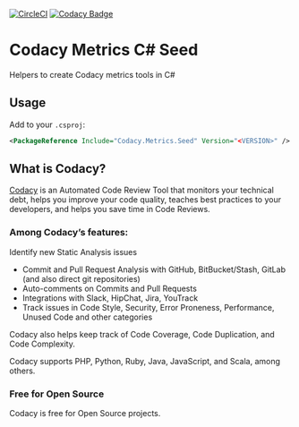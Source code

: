 [![CircleCI](https://circleci.com/gh/codacy/codacy-metrics-csharp-seed.svg?style=svg)](https://circleci.com/gh/codacy/codacy-metrics-csharp-seed)
[![Codacy Badge](https://api.codacy.com/project/badge/Grade/fc2d4f13d0a742089ad91de44947ca37)](https://www.codacy.com/gh/codacy/codacy-metrics-csharp-seed?utm_source=github.com&amp;utm_medium=referral&amp;utm_content=codacy/codacy-metrics-csharp-seed&amp;utm_campaign=Badge_Grade)

# Codacy Metrics C\# Seed

Helpers to create Codacy metrics tools in C#

## Usage

Add to your `.csproj`:

```xml
<PackageReference Include="Codacy.Metrics.Seed" Version="<VERSION>" />
```

## What is Codacy?

[Codacy](https://www.codacy.com/) is an Automated Code Review Tool that monitors your technical debt, helps you improve your code quality, teaches best practices to your developers, and helps you save time in Code Reviews.

### Among Codacy’s features:

Identify new Static Analysis issues

- Commit and Pull Request Analysis with GitHub, BitBucket/Stash, GitLab (and also direct git repositories)
- Auto-comments on Commits and Pull Requests
- Integrations with Slack, HipChat, Jira, YouTrack
- Track issues in Code Style, Security, Error Proneness, Performance, Unused Code and other categories

Codacy also helps keep track of Code Coverage, Code Duplication, and Code Complexity.

Codacy supports PHP, Python, Ruby, Java, JavaScript, and Scala, among others.

### Free for Open Source

Codacy is free for Open Source projects.
